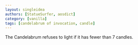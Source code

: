 ```yaml
---
layout: singleidea
authors: [StatueSurfer, aosdict]
category: [vanilla]
tags: [candelabrum of invocation, candle]
---
```

The Candelabrum refuses to light if it has fewer than 7 candles.
